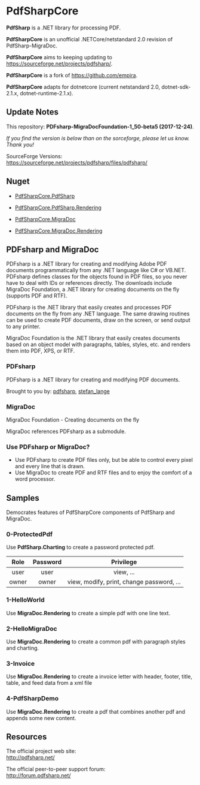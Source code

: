 # PdfSharpCore

**PdfSharp** is a .NET library for processing PDF.

**PdfSharpCore** is an unofficial .NETCore/netstandard 2.0 revision of PdfSharp-MigraDoc.

**PdfSharpCore** aims to keeping updating to https://sourceforge.net/projects/pdfsharp/.

**PdfSharpCore** is a fork of https://github.com/empira.

**PdfSharpCore** adapts for dotnetcore (current netstandard 2.0, dotnet-sdk-2.1.x, dotnet-runtime-2.1.x).


## Update Notes
This repository: **PDFsharp-MigraDocFoundation-1_50-beta5 (2017-12-24)**.

_If you find the version is below than on the sorceforge, please let us know. Thank you!_

SourceForge Versions: https://sourceforge.net/projects/pdfsharp/files/pdfsharp/


## Nuget
- [PdfSharpCore.PdfSharp](https://www.nuget.org/packages/PdfSharpCore.PdfSharp)

- [PdfSharpCore.PdfSharp.Rendering](https://www.nuget.org/packages/PdfSharpCore.PdfSharp.Rendering)

- [PdfSharpCore.MigraDoc](https://www.nuget.org/packages/PdfSharpCore.MigraDoc)

- [PdfSharpCore.MigraDoc.Rendering](https://www.nuget.org/packages/PdfSharpCore.MigraDoc.Rendering)


## PDFsharp and MigraDoc
PDFsharp is a .NET library for creating and modifying Adobe PDF documents programmatically from any .NET language like C# or VB.NET. PDFsharp defines classes for the objects found in PDF files, so you never have to deal with IDs or references directly.
The downloads include MigraDoc Foundation, a .NET library for creating documents on the fly (supports PDF and RTF).

PDFsharp is the .NET library that easily creates and processes PDF documents on the fly from any .NET language. The same drawing routines can be used to create PDF documents, draw on the screen, or send output to any printer.

MigraDoc Foundation is the .NET library that easily creates documents based on an object model with paragraphs, tables, styles, etc. and renders them into PDF, XPS, or RTF.

### PDFsharp
PDFsharp is a .NET library for creating and modifying PDF documents.

Brought to you by: [pdfsharp](https://sourceforge.net/u/pdfsharp), [stefan_lange](https://sourceforge.net/u/userid-1360638)

### MigraDoc
MigraDoc Foundation - Creating documents on the fly

MigraDoc references PDFsharp as a submodule. 

### Use PDFsharp or MigraDoc?
* Use PDFsharp to create PDF files only, but be able to control every pixel and every line that is drawn.
* Use MigraDoc to create PDF and RTF files and to enjoy the comfort of a word processor.

## Samples

Democrates features of PdfSharpCore components of PdfSharp and MigraDoc.

### 0-ProtectedPdf
Use **PdfSharp.Charting** to create a password protected pdf.

| Role | Password | Privilege|
|:---:|:----:|:---:|
|user | user | view, ...
|owner | owner | view, modify, print, change password, ... |

### 1-HelloWorld
Use **MigraDoc.Rendering** to create a simple pdf with one line text.

### 2-HelloMigraDoc
Use **MigraDoc.Rendering** to create a common pdf with paragraph styles and charting.

### 3-Invoice
Use **MigraDoc.Rendering** to create a invoice letter with header, footer, title, table, and feed data from a xml file

### 4-PdfSharpDemo
Use **MigraDoc.Rendering** to create a pdf that combines another pdf and appends some new content.



## Resources

The official project web site:  
http://pdfsharp.net/

The official peer-to-peer support forum:  
http://forum.pdfsharp.net/






